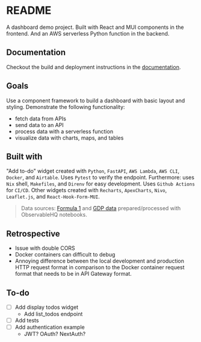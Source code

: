 # README

A dashboard demo project. Built with React and MUI components in the frontend. And an AWS serverless Python function in the backend.



Documentation
-----------------------------------------------

Checkout the build and deployment instructions in the [documentation](/docs/README.md).



Goals
-----------------------------------------------

Use a component framework to build a dashboard with basic layout and styling. Demonstrate the following functionality:
- fetch data from APIs
- send data to an API
- process data with a serverless function
- visualize data with charts, maps, and tables



Built with
-----------------------------------------------

"Add to-do" widget created with `Python`, `FastAPI`, `AWS Lambda`, `AWS CLI`, `Docker`, and `Airtable`. Uses `Pytest` to verify the endpoint. Furthermore: uses `Nix` shell, `Makefiles`, and `Direnv` for easy development. Uses `Github Actions` for `CI/CD`. Other widgets created with `Recharts`, `ApexCharts`, `Nivo`, `Leaflet.js`, and `React-Hook-Form-MUI`.

> Data sources: [Formula 1](https://observablehq.com/d/889d93794bcfd6da) and [GDP data](https://observablehq.com/d/41d0060afaf5f92e) prepared/processed with ObservableHQ notebooks.



Retrospective
-----------------------------------------------

- Issue with double CORS
- Docker containers can difficult to debug
- Annoying difference between the local development and production HTTP request format in comparison to the Docker container request format that needs to be in API Gateway format.



To-do
-----------------------------------------------

- [ ] Add display todos widget
    - Add list_todos endpoint
- [ ] Add tests
- [ ] Add authentication example
    - JWT? OAuth? NextAuth?
